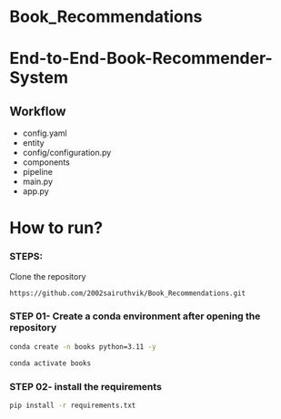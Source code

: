 # Book_Recommendations

# End-to-End-Book-Recommender-System

## Workflow

- config.yaml
- entity
- config/configuration.py
- components
- pipeline
- main.py
- app.py


# How to run?
### STEPS:

Clone the repository

```bash
https://github.com/2002sairuthvik/Book_Recommendations.git
```
### STEP 01- Create a conda environment after opening the repository

```bash
conda create -n books python=3.11 -y
```

```bash
conda activate books
```


### STEP 02- install the requirements
```bash
pip install -r requirements.txt
```
